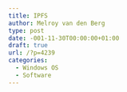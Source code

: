 ```yaml
---
title: IPFS
author: Melroy van den Berg
type: post
date: -001-11-30T00:00:00+01:00
draft: true
url: /?p=4239
categories:
  - Windows OS
  - Software
---
```


